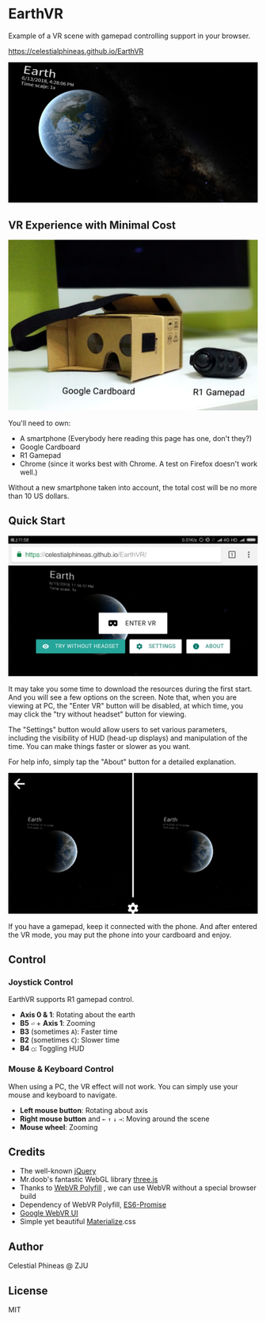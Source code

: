# EarthVR

Example of a VR scene with gamepad controlling support in your browser.

https://celestialphineas.github.io/EarthVR

![](screenshots/earth_with_hud.jpg)

## VR Experience with Minimal Cost

![](screenshots/photo.jpg)

You'll need to own:
- A smartphone (Everybody here reading this page has one, don't they?)
- Google Cardboard
- R1 Gamepad
- Chrome (since it works best with Chrome. A test on Firefox doesn't work well.)

Without a new smartphone taken into account, the total cost will be no more than 10 US dollars.

## Quick Start

![](screenshots/index.jpg)

It may take you some time to download the resources during the first start. And you will see a few options on the screen. Note that, when you are viewing at PC, the "Enter VR" button will be disabled, at which time, you may click the "try without headset" button for viewing.

The "Settings" button would allow users to set various parameters, including the visibility of HUD (head-up displays) and manipulation of the time. You can make things faster or slower as you want.

For help info, simply tap the "About" button for a detailed explanation.

![](screenshots/vr_effect.jpg)

If you have a gamepad, keep it connected with the phone. And after entered the VR mode, you may put the phone into your cardboard and enjoy.

## Control

### Joystick Control

EarthVR supports R1 gamepad control.

- **Axis 0 & 1**: Rotating about the earth
- **B5** `⏎` + **Axis 1**: Zooming
- **B3** (sometimes `A`): Faster time
- **B2** (sometimes `C`): Slower time
- **B4** `◯`: Toggling HUD

### Mouse & Keyboard Control

When using a PC, the VR effect will not work. You can simply use your mouse and keyboard to navigate.
- **Left mouse button**: Rotating about axis
- **Right mouse button** and `←` `↑` `↓` `→`: Moving around the scene
- **Mouse wheel**: Zooming

## Credits
- The well-known [jQuery](https://jquery.com/)
- Mr.doob's fantastic WebGL library [three.js](https://threejs.org/)
- Thanks to [WebVR Polyfill](https://github.com/immersive-web/webvr-polyfill) , we can use WebVR without a special browser build
- Dependency of WebVR Polyfill, [ES6-Promise](https://github.com/stefanpenner/es6-promise)
- [Google WebVR UI](https://github.com/googlevr/webvr-ui)
- Simple yet beautiful [Materialize](https://materializecss.com/).css

## Author
Celestial Phineas @ ZJU

## License
MIT
